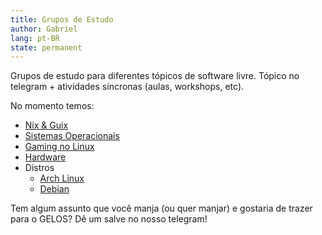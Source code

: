 ```yaml
---
title: Grupos de Estudo
author: Gabriel
lang: pt-BR
state: permanent
---
```


Grupos de estudo para diferentes tópicos de software livre. Tópico no telegram + atividades síncronas (aulas, workshops, etc).

No momento temos:
- [Nix & Guix](https://t.me/gelos_geral/69543)
- [Sistemas Operacionais](https://t.me/gelos_geral/90832)
- [Gaming no Linux](https://t.me/gelos_geral/103504)
- [Hardware](https://t.me/gelos_geral/76522)
- Distros
    - [Arch Linux](https://t.me/gelos_geral/100321)
    - [Debian](https://t.me/gelos_geral/82502)

Tem algum assunto que você manja (ou quer manjar) e gostaria de trazer para o GELOS? Dê um salve no nosso telegram!
